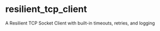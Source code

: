 resilient_tcp_client
====================

A Resilient TCP Socket Client with built-in timeouts, retries, and logging